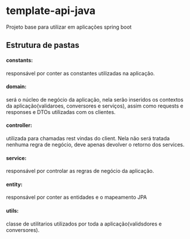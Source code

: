 # template-api-java
Projeto base para utilizar em aplicações spring boot

## Estrutura de pastas

#### constants:
responsável por conter as constantes utilizadas na aplicação.
#### domain: 
será o núcleo de negócio da aplicação, nela serão inseridos os contextos da aplicação(validaroes, conversores e serviços), 
assim como requests e responses e DTOs utilizadas com os clientes.
#### controller: 
utilizada para chamadas rest vindas do client. Nela não será tratada nenhuma regra de negócio, deve apenas devolver o retorno dos services.
#### service: 
responsável por controlar as regras de negócio da aplicação.
#### entity:
responsável por conter as entidades e o mapeamento JPA
#### utils:
classe de utilitarios utilizados por toda a aplicação(validsdores e conversores).

